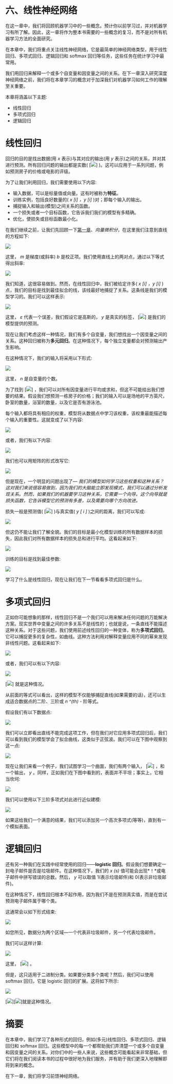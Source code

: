 # 六、线性神经网络

在这一章中，我们将回顾机器学习中的一些概念。预计你以前学习过，并对机器学习有所了解。因此，这一章将作为整本书需要的一些概念的复习，而不是对所有机器学习方法的全面研究。

在本章中，我们将重点关注线性神经网络，它是最简单的神经网络类型，用于线性回归、多项式回归、逻辑回归和 softmax 回归等任务，这些任务在统计学习中最常用。

我们用回归来解释一个或多个自变量和因变量之间的关系。在下一章深入研究深度神经网络之前，我们将在本章学习的概念对于加深我们对机器学习如何工作的理解至关重要。

本章将涵盖以下主题:

*   线性回归
*   多项式回归
*   逻辑回归

# 线性回归

回归的目的是找出数据(用 *x* 表示)与其对应的输出(用 *y* 表示)之间的关系，并对其进行预测。所有回归问题的输出都是实数( [![](img/7efc43e8-d5e1-4eb3-87fe-f9ca8505fbb6.png)] )。这可以应用于一系列问题，例如预测房子的价格或电影的评级。

为了让我们利用回归，我们需要使用以下内容:

*   输入数据，可以是标量值或向量。这有时被称为**特征**。
*   训练实例，包括良好数量的( *x [i] ，y [i]* )对；即每个输入的输出。
*   捕捉输入和输出(模型)之间关系的函数。
*   一个损失或者一个目标函数，它告诉我们我们的模型有多精确。
*   优化，使损失或目标函数最小化。

在我们继续之前，让我们先回顾一下[第一章](3ce71171-c5fc-46c8-8124-4cb71c9dd92e.xhtml)、*向量微积分*，在这里我们注意到直线的方程如下:

![](img/03e99142-929a-483a-a117-8c5bbf4cd01d.png)

这里， *m* 是梯度(或斜率) *b* 是校正项。我们使用直线上的两对点，通过以下等式得出斜率:

![](img/96e28355-1c7e-4e21-b50c-dfbb297181f0.png)

我们知道，这很容易做到。然而，在线性回归中，我们被给定许多( *x [i] ，y [i]* )点，我们的目标是找到最佳拟合的线，该线最好地捕捉了关系。这条线是我们的模型学习的。我们可以这样表示:

![](img/ccc299b3-996f-466a-aa27-0d79e448d6c3.png)

这里， *ε* 代表一个误差，我们假设它是高斯的， *y* 是真实的标签， [![](img/9b75ef25-3a95-4910-adc3-9f65764a128f.png)] 是我们的模型提供的预测。

现在让我们考虑这样一种情况，我们有多个自变量，我们想找出一个因变量之间的关系。这种回归被称为**多元回归**。在这种情况下，每个独立变量都会对预测输出产生影响。

在这种情况下，我们的输入将采用以下形式:

![](img/c93c9b31-e539-48b7-aeee-0034b9e6e53f.png)

这里， *n* 是自变量的个数。

为了找到 [![](img/60f67eb9-ce2a-4ae4-97bc-3ca0cb11d226.png)] ，我们可以对所有因变量进行平均或求和，但这不可能给出我们想要的结果。假设我们想预测一栋房子的价格；我们的输入可以是场地的平方英尺，卧室的数量，浴室的数量，以及它是否有游泳池。

每个输入都将具有相应的权重，模型将从数据点中学习该权重，该权重最能描述每个输入的重要性。这就变成了以下内容:

![](img/fd5f2d12-81cb-4dc4-a89c-469792047467.png)

或者，我们有以下内容:

![](img/4d84d7a6-3064-41ce-95a2-041b17f3b191.png)

我们也可以用矩阵的形式改写它:

![](img/8744799f-898d-41e7-9bdb-9e06e6f48bc0.png)

但是现在，一个明显的问题出现了— *我们的模型如何学习这些权重和这种关系？这对我们来说很容易做到，因为我们的大脑能立即发现模式，我们可以通过分析发现关系。然而，如果我们的机器要学习这种关系，它需要一个向导。这个向导就是损失函数，它告诉模型它的预测有多差，以及需要向哪个方向改进。*

损失一般是预测值( [![](img/83b719ec-1803-448b-8545-dbefd29cbeb4.png)] )与真实值( *y [ i ]* )之间的距离，我们可以写成:

![](img/a2e32feb-4a43-48c6-ba93-67919c751f52.png)

但这仍不能让我们了解全貌。我们的目标是最小化模型训练的所有数据样本的损失，因此我们对所有数据样本的损失总和进行平均。这看起来如下:

![](img/56c0c641-3f99-4185-9e46-f457657b0c31.png)

训练的目标是找到最佳参数:

![](img/9a48ee26-6d2b-424e-b15f-75728bda8228.png)

学习了什么是线性回归，现在让我们在下一节看看多项式回归是什么。

# 多项式回归

正如你可能想象的那样，线性回归不是一个我们可以用来解决任何问题的万能解决方案。现实世界中变量之间的许多关系不是线性的；也就是说，一条直线不能描述这种关系。对于这些问题，我们使用前述线性回归的一种变体，称为**多项式回归**，它可以捕捉更多的复杂性，如曲线。这种方法利用对解释变量应用不同的幂来发现非线性问题。这看起来如下:

![](img/3421bf9d-521d-4462-8fc5-9da468a13ab3.png)

或者，我们可以有以下内容:

![](img/adcf6e47-e525-4804-a39c-85748eb667ed.png)

[![](img/76d7c0d5-2e79-4a23-8894-87157a9444be.png)] 就是这种情况。

从前面的等式可以看出，这样的模型不仅能够捕捉直线(如果需要的话)，还可以生成适合数据点的二阶、三阶或 *n ^(th) -* 阶等式。

假设我们有以下数据点:

![](img/57eeebcf-d187-4f30-9f18-35ec13d15f45.png)

我们可以立即看出直线不能完成这项工作，但在我们对它应用多项式回归后，我们可以看到我们的模型学会了拟合曲线，这类似于正弦波。我们可以在下图中观察到这一点:

![](img/84e5960a-bcf8-43c7-9fd5-2987fcbdd39e.png)

现在让我们来看一个例子，我们试图学习一个曲面，我们有两个输入， [![](img/84a44442-ce63-47b7-a866-8db81fae6ea6.png)] ，和一个输出， *y* 。同样，正如我们在下图中看到的，表面并不平坦；事实上，它相当坎坷:

![](img/39c2e48d-16a4-4568-822c-e1c8f934b7c7.png)

我们可以使用以下三阶多项式对此进行近似建模:

![](img/89bb7807-34c1-4707-9c30-ed689c514603.png)

如果这给我们一个满意的结果，我们可以添加另一个高次多项式(等等)，直到有一个模拟表面。

# 逻辑回归

还有另一种我们在实践中经常使用的回归——**logistic 回归**。假设我们想要确定一封电子邮件是否是垃圾邮件。在这种情况下，我们的 *x* *(s)* 值可能会出现*！*或电子邮件中拼写错误的总数。然后， *y* 可以取值 1(表示垃圾邮件)和 0(表示非垃圾邮件)。

在这种情况下，线性回归根本不起作用，因为我们不是在预测真实值，而是在尝试预测电子邮件属于哪个类。

这通常会以如下形式结束:

![](img/01bd01b2-49ee-42d4-866e-8d2f08bc04f4.png)

如您所见，数据分为两个区域—一个代表非垃圾邮件，另一个代表垃圾邮件。

我们可以这样计算:

![](img/ecd42f71-3b83-4fbb-ae7f-908e0f070183.png)

这里， [![](img/998103ce-5957-4ba8-8240-06606f4d11f3.png)] 。

但是，这只适用于二进制分类。如果要分类多个类呢？然后，我们可以使用 softmax 回归，它是 logistic 回归的扩展。这将如下所示:

![](img/a32f1773-9136-4f13-b444-72dd19877d15.png)

[![](img/b75a1fe0-065b-4db0-999f-2ffab4675152.png)][![](img/93f8591c-8ab0-4b16-b862-a352eca326e4.png)]就是这种情况。

# 摘要

在本章中，我们学习了各种形式的回归，例如(多元)线性回归、多项式回归、逻辑回归和 softmax 回归。这些模型中的每一个都帮助我们弄清楚一个或多个自变量和因变量之间的关系。对你们中的一些人来说，这些概念可能看起来非常基础，但它们将在我们阅读本书的过程中很好地为我们服务，并有助于我们更深入地理解即将到来的概念。

在下一章，我们将学习前馈神经网络。